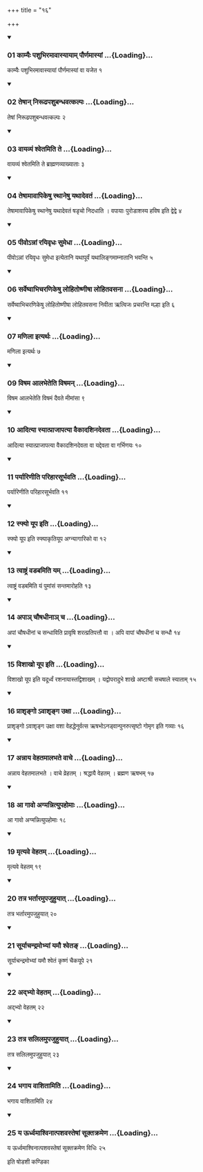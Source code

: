 +++
title = "१६"

+++

<div class="js_include" includetitle="true" newlevelforh1="3" unfilled="" url="/vedAH_yajuH/taittirIyam/sUtram/ApastambaH/shrautam/vishvAsa-prastutiH/19/16/01_kAmyaiH_pashubhiramAvAsyAyAm_paurNamAsyAM.md">
<details open><summary><h3>01 काम्यैः पशुभिरमावास्यायाम् पौर्णमास्यां ...{Loading}...</h3></summary>

काम्यैः पशुभिरमावास्यायां पौर्णमास्यां वा यजेत १
</details>
</div>


<div class="js_include" includetitle="true" newlevelforh1="3" unfilled="" url="/vedAH_yajuH/taittirIyam/sUtram/ApastambaH/shrautam/vishvAsa-prastutiH/19/16/02_teShAn_nirUDhapashubandhavatkalpaH.md">
<details open><summary><h3>02 तेषान् निरूढपशुबन्धवत्कल्पः ...{Loading}...</h3></summary>

तेषां निरूढपशुबन्धवत्कल्पः २
</details>
</div>


<div class="js_include" includetitle="true" newlevelforh1="3" unfilled="" url="/vedAH_yajuH/taittirIyam/sUtram/ApastambaH/shrautam/vishvAsa-prastutiH/19/16/03_vAyavyaM_shvetamiti_te.md">
<details open><summary><h3>03 वायव्यं श्वेतमिति ते ...{Loading}...</h3></summary>

वायव्यं श्वेतमिति ते ब्राह्मणव्याख्याताः ३
</details>
</div>


<div class="js_include" includetitle="true" newlevelforh1="3" unfilled="" url="/vedAH_yajuH/taittirIyam/sUtram/ApastambaH/shrautam/vishvAsa-prastutiH/19/16/04_teShAmAvApikeShu_sthAneShu_yathAdevataM.md">
<details open><summary><h3>04 तेषामावापिकेषु स्थानेषु यथादेवतं ...{Loading}...</h3></summary>

तेषामावापिकेषु स्थानेषु यथादेवतं षडृचो निदधाति । वपायाः पुरोडाशस्य हविष इति द्वेद्वे ४
</details>
</div>


<div class="js_include" includetitle="true" newlevelforh1="3" unfilled="" url="/vedAH_yajuH/taittirIyam/sUtram/ApastambaH/shrautam/vishvAsa-prastutiH/19/16/05_pIvo-nnAM_rayivRdhaH_sumedhA.md">
<details open><summary><h3>05 पीवोऽन्नां रयिवृधः सुमेधा ...{Loading}...</h3></summary>

पीवोऽन्नां रयिवृधः सुमेधा इत्येतानि यथापूर्वं यथालिङ्गमाम्नातानि भवन्ति ५
</details>
</div>


<div class="js_include" includetitle="true" newlevelforh1="3" unfilled="" url="/vedAH_yajuH/taittirIyam/sUtram/ApastambaH/shrautam/vishvAsa-prastutiH/19/16/06_sarveShvAbhicharaNikeShu_lohitoShNIShA_lohitavasanA.md">
<details open><summary><h3>06 सर्वेष्वाभिचरणिकेषु लोहितोष्णीषा लोहितवसना ...{Loading}...</h3></summary>

सर्वेष्वाभिचरणिकेषु लोहितोष्णीषा लोहितवसना निवीता ऋत्विजः प्रचरन्ति मल्हा इति ६
</details>
</div>


<div class="js_include" includetitle="true" newlevelforh1="3" unfilled="" url="/vedAH_yajuH/taittirIyam/sUtram/ApastambaH/shrautam/vishvAsa-prastutiH/19/16/07_maNilA_ityarthaH.md">
<details open><summary><h3>07 मणिला इत्यर्थः ...{Loading}...</h3></summary>

मणिला इत्यर्थः ७
</details>
</div>


<div class="js_include" includetitle="true" newlevelforh1="3" unfilled="" url="/vedAH_yajuH/taittirIyam/sUtram/ApastambaH/shrautam/vishvAsa-prastutiH/19/16/09_viShama_Alabheteti_viShaman.md">
<details open><summary><h3>09 विषम आलभेतेति विषमन् ...{Loading}...</h3></summary>

विषम आलभेतेति विषमं दैवते मीमांसा ९
</details>
</div>


<div class="js_include" includetitle="true" newlevelforh1="3" unfilled="" url="/vedAH_yajuH/taittirIyam/sUtram/ApastambaH/shrautam/vishvAsa-prastutiH/19/16/10_AdityA_syAtprAjApatyA_vaikAdashinadevatA.md">
<details open><summary><h3>10 आदित्या स्यात्प्राजापत्या वैकादशिनदेवता ...{Loading}...</h3></summary>

आदित्या स्यात्प्राजापत्या वैकादशिनदेवता वा यद्देवता वा गर्भिणयः १०
</details>
</div>


<div class="js_include" includetitle="true" newlevelforh1="3" unfilled="" url="/vedAH_yajuH/taittirIyam/sUtram/ApastambaH/shrautam/vishvAsa-prastutiH/19/16/11_paryAriNIti_parihArasUrbhavati.md">
<details open><summary><h3>11 पर्यारिणीति परिहारसूर्भवति ...{Loading}...</h3></summary>

पर्यारिणीति परिहारसूर्भवति ११
</details>
</div>


<div class="js_include" includetitle="true" newlevelforh1="3" unfilled="" url="/vedAH_yajuH/taittirIyam/sUtram/ApastambaH/shrautam/vishvAsa-prastutiH/19/16/12_sphyo_yUpa_iti.md">
<details open><summary><h3>12 स्फ्यो यूप इति ...{Loading}...</h3></summary>

स्फ्यो यूप इति स्फ्याकृतियूप अग्न्यागारिको वा १२
</details>
</div>


<div class="js_include" includetitle="true" newlevelforh1="3" unfilled="" url="/vedAH_yajuH/taittirIyam/sUtram/ApastambaH/shrautam/vishvAsa-prastutiH/19/16/13_tvAShTraM_vaDabamiti_yam.md">
<details open><summary><h3>13 त्वाष्ट्रं वडबमिति यम् ...{Loading}...</h3></summary>

त्वाष्ट्रं वडबमिति यं पुमांसं सन्तमारोहति १३
</details>
</div>


<div class="js_include" includetitle="true" newlevelforh1="3" unfilled="" url="/vedAH_yajuH/taittirIyam/sUtram/ApastambaH/shrautam/vishvAsa-prastutiH/19/16/14_apA~n_chauShadhInA~n_cha.md">
<details open><summary><h3>14 अपाञ् चौषधीनाञ् च ...{Loading}...</h3></summary>

अपां चौषधीनां च सन्धाविति प्रावृषि शरत्प्रतिपत्तौ वा । अपि वापां चौषधीनां च सन्धौ १४
</details>
</div>


<div class="js_include" includetitle="true" newlevelforh1="3" unfilled="" url="/vedAH_yajuH/taittirIyam/sUtram/ApastambaH/shrautam/vishvAsa-prastutiH/19/16/15_vishAkho_yUpa_iti.md">
<details open><summary><h3>15 विशाखो यूप इति ...{Loading}...</h3></summary>

विशाखो यूप इति यदूर्ध्वं रशनायास्तद्विशाखम् । यद्वोपरादुभे शाखे अष्टाश्री सचषाले स्याताम् १५
</details>
</div>


<div class="js_include" includetitle="true" newlevelforh1="3" unfilled="" url="/vedAH_yajuH/taittirIyam/sUtram/ApastambaH/shrautam/vishvAsa-prastutiH/19/16/16_prAshRngo.avAshRnga_uxA.md">
<details open><summary><h3>16 प्राशृङ्गो ऽवाशृङ्ग उक्षा ...{Loading}...</h3></summary>

प्राशृङ्गो ऽवाशृङ्ग उक्षा वशा वेहद्धेनुर्वत्स ऋषभोऽनड्वान्पुनरुत्सृष्टो गोमृग इति गव्याः १६
</details>
</div>


<div class="js_include" includetitle="true" newlevelforh1="3" unfilled="" url="/vedAH_yajuH/taittirIyam/sUtram/ApastambaH/shrautam/vishvAsa-prastutiH/19/16/17_annAya_vehatamAlabhate_vAche.md">
<details open><summary><h3>17 अन्नाय वेहतमालभते वाचे ...{Loading}...</h3></summary>

अन्नाय वेहतमालभते । वाचे व्रेहतम् । श्रद्धायै वेहतम् । ब्रह्मण ऋषभम् १७
</details>
</div>


<div class="js_include" includetitle="true" newlevelforh1="3" unfilled="" url="/vedAH_yajuH/taittirIyam/sUtram/ApastambaH/shrautam/vishvAsa-prastutiH/19/16/18_A_gAvo_agmannityupahomAH.md">
<details open><summary><h3>18 आ गावो अग्मन्नित्युपहोमाः ...{Loading}...</h3></summary>

आ गावो अग्मन्नित्युपहोमाः १८
</details>
</div>


<div class="js_include" includetitle="true" newlevelforh1="3" unfilled="" url="/vedAH_yajuH/taittirIyam/sUtram/ApastambaH/shrautam/vishvAsa-prastutiH/19/16/19_mRtyave_vehatam.md">
<details open><summary><h3>19 मृत्यवे वेहतम् ...{Loading}...</h3></summary>

मृत्यवे वेहतम् १९
</details>
</div>


<div class="js_include" includetitle="true" newlevelforh1="3" unfilled="" url="/vedAH_yajuH/taittirIyam/sUtram/ApastambaH/shrautam/vishvAsa-prastutiH/19/16/20_tatra_bhartAramupajuhuyAt.md">
<details open><summary><h3>20 तत्र भर्तारमुपजुहुयात् ...{Loading}...</h3></summary>

तत्र भर्तारमुपजुहुयात् २०
</details>
</div>


<div class="js_include" includetitle="true" newlevelforh1="3" unfilled="" url="/vedAH_yajuH/taittirIyam/sUtram/ApastambaH/shrautam/vishvAsa-prastutiH/19/16/21_sUryAchandramobhyAM_yamau_shveta~N.md">
<details open><summary><h3>21 सूर्याचन्द्रमोभ्यां यमौ श्वेतङ् ...{Loading}...</h3></summary>

सूर्याचन्द्रमोभ्यां यमौ श्वेतं कृष्णं चैकयूपे २१
</details>
</div>


<div class="js_include" includetitle="true" newlevelforh1="3" unfilled="" url="/vedAH_yajuH/taittirIyam/sUtram/ApastambaH/shrautam/vishvAsa-prastutiH/19/16/22_adbhyo_vehatam.md">
<details open><summary><h3>22 अद्भ्यो वेहतम् ...{Loading}...</h3></summary>

अद्भ्यो वेहतम् २२
</details>
</div>


<div class="js_include" includetitle="true" newlevelforh1="3" unfilled="" url="/vedAH_yajuH/taittirIyam/sUtram/ApastambaH/shrautam/vishvAsa-prastutiH/19/16/23_tatra_salilamupajuhuyAt.md">
<details open><summary><h3>23 तत्र सलिलमुपजुहुयात् ...{Loading}...</h3></summary>

तत्र सलिलमुपजुहुयात् २३
</details>
</div>


<div class="js_include" includetitle="true" newlevelforh1="3" unfilled="" url="/vedAH_yajuH/taittirIyam/sUtram/ApastambaH/shrautam/vishvAsa-prastutiH/19/16/24_bhagAya_vAshitAmiti.md">
<details open><summary><h3>24 भगाय वाशितामिति ...{Loading}...</h3></summary>

भगाय वाशितामिति २४
</details>
</div>


<div class="js_include" includetitle="true" newlevelforh1="3" unfilled="" url="/vedAH_yajuH/taittirIyam/sUtram/ApastambaH/shrautam/vishvAsa-prastutiH/19/16/25_ya_UrdhvamAshvinAtpashavasteShAM_sUktakrameNa.md">
<details open><summary><h3>25 य ऊर्ध्वमाश्विनात्पशवस्तेषां सूक्तक्रमेण ...{Loading}...</h3></summary>

य ऊर्ध्वमाश्विनात्पशवस्तेषां सूक्तक्रमेण विधिः २५
</details>
</div>



  
इति षोडशी कण्डिका 
